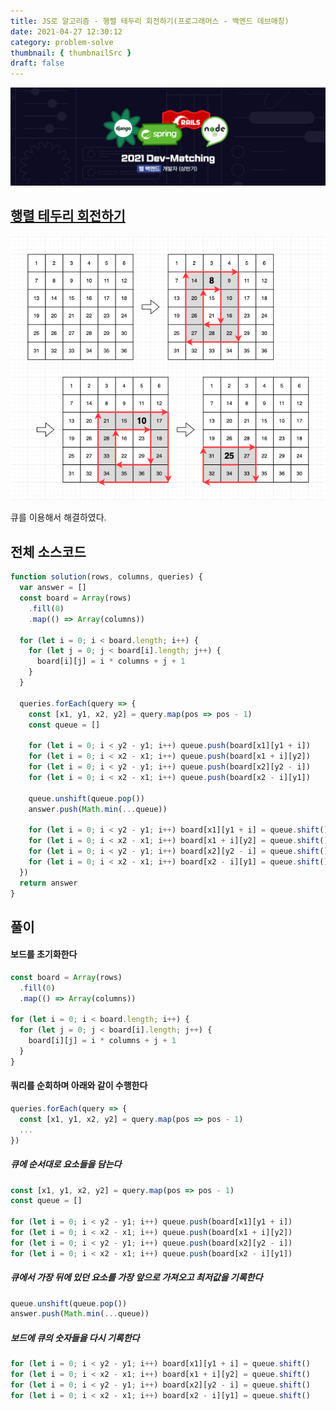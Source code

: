 ```yaml
---
title: JS로 알고리즘 - 행렬 테두리 회전하기(프로그래머스 - 백엔드 데브매칭)
date: 2021-04-27 12:30:12
category: problem-solve
thumbnail: { thumbnailSrc }
draft: false
---
```


![picture 1](images/2021-04-27/abf81ca6fb1ba2c6f7a380908e851f3bb9ca7453c37b70b727caa8cc9f5603c9.png)

## [행렬 테두리 회전하기](https://programmers.co.kr/learn/courses/30/lessons/77485)

![picture 3](images/2021-04-27/186a5fe0e4fd10fc76721909be2c3f389edbf9ad281940e0c45ab6f8cd04543b.png)

큐를 이용해서 해결하였다.

## 전체 소스코드

```js
function solution(rows, columns, queries) {
  var answer = []
  const board = Array(rows)
    .fill(0)
    .map(() => Array(columns))

  for (let i = 0; i < board.length; i++) {
    for (let j = 0; j < board[i].length; j++) {
      board[i][j] = i * columns + j + 1
    }
  }

  queries.forEach(query => {
    const [x1, y1, x2, y2] = query.map(pos => pos - 1)
    const queue = []

    for (let i = 0; i < y2 - y1; i++) queue.push(board[x1][y1 + i])
    for (let i = 0; i < x2 - x1; i++) queue.push(board[x1 + i][y2])
    for (let i = 0; i < y2 - y1; i++) queue.push(board[x2][y2 - i])
    for (let i = 0; i < x2 - x1; i++) queue.push(board[x2 - i][y1])

    queue.unshift(queue.pop())
    answer.push(Math.min(...queue))

    for (let i = 0; i < y2 - y1; i++) board[x1][y1 + i] = queue.shift()
    for (let i = 0; i < x2 - x1; i++) board[x1 + i][y2] = queue.shift()
    for (let i = 0; i < y2 - y1; i++) board[x2][y2 - i] = queue.shift()
    for (let i = 0; i < x2 - x1; i++) board[x2 - i][y1] = queue.shift()
  })
  return answer
}
```

## 풀이

#### 보드를 초기화한다

```js
const board = Array(rows)
  .fill(0)
  .map(() => Array(columns))

for (let i = 0; i < board.length; i++) {
  for (let j = 0; j < board[i].length; j++) {
    board[i][j] = i * columns + j + 1
  }
}
```

#### 쿼리를 순회하며 아래와 같이 수행한다

```js
queries.forEach(query => {
  const [x1, y1, x2, y2] = query.map(pos => pos - 1)
  ...
})
```

##### 큐에 순서대로 요소들을 담는다

```js
const [x1, y1, x2, y2] = query.map(pos => pos - 1)
const queue = []

for (let i = 0; i < y2 - y1; i++) queue.push(board[x1][y1 + i])
for (let i = 0; i < x2 - x1; i++) queue.push(board[x1 + i][y2])
for (let i = 0; i < y2 - y1; i++) queue.push(board[x2][y2 - i])
for (let i = 0; i < x2 - x1; i++) queue.push(board[x2 - i][y1])
```

##### 큐에서 가장 뒤에 있던 요소를 가장 앞으로 가져오고 최저값을 기록한다

```js
queue.unshift(queue.pop())
answer.push(Math.min(...queue))
```

##### 보드에 큐의 숫자들을 다시 기록한다

```js
for (let i = 0; i < y2 - y1; i++) board[x1][y1 + i] = queue.shift()
for (let i = 0; i < x2 - x1; i++) board[x1 + i][y2] = queue.shift()
for (let i = 0; i < y2 - y1; i++) board[x2][y2 - i] = queue.shift()
for (let i = 0; i < x2 - x1; i++) board[x2 - i][y1] = queue.shift()
```
